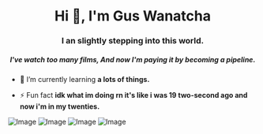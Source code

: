 <h1 align="center">Hi 👋, I'm Gus Wanatcha</h1>
<h3 align="center">I an slightly stepping into this world.</h3>
<h5 align="center">I've watch too many films, And now I'm paying it by becoming a pipeline.</h5>

- 🌱 I’m currently learning **a lots of things.**

- ⚡ Fun fact **idk what im doing rn it's like i was 19 two-second ago and now i'm in my twenties.**

![Image](https://img.shields.io/badge/Python-FFD43B?style=for-the-badge&logo=python&logoColor=blue) ![Image](https://img.shields.io/badge/JavaScript-323330?style=for-the-badge&logo=javascript&logoColor=F7DF1E) ![Image](https://img.shields.io/badge/HackTheBox-111927?style=for-the-badge&logo=Hack%20The%20Box&logoColor=9FEF00) ![Image](https://img.shields.io/badge/Snyk-4C4A73?style=for-the-badge&logo=snyk&logoColor=white)
